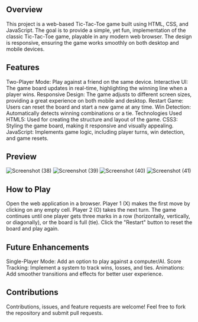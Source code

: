 ## Overview
This project is a web-based Tic-Tac-Toe game built using HTML, CSS, and JavaScript. The goal is to provide a simple, yet fun, implementation of the classic Tic-Tac-Toe game, playable in any modern web browser. The design is responsive, ensuring the game works smoothly on both desktop and mobile devices.

## Features
Two-Player Mode: Play against a friend on the same device.
Interactive UI: The game board updates in real-time, highlighting the winning line when a player wins.
Responsive Design: The game adjusts to different screen sizes, providing a great experience on both mobile and desktop.
Restart Game: Users can reset the board and start a new game at any time.
Win Detection: Automatically detects winning combinations or a tie.
Technologies Used
HTML5: Used for creating the structure and layout of the game.
CSS3: Styling the game board, making it responsive and visually appealing.
JavaScript: Implements game logic, including player turns, win detection, and game resets.

## Preview
![Screenshot (38)](https://github.com/user-attachments/assets/36162e45-dbd0-490b-a4c0-1fb51a66ea3a)
![Screenshot (39)](https://github.com/user-attachments/assets/59f6b05b-5beb-45a3-953f-a5b9cedfdb54)
![Screenshot (40)](https://github.com/user-attachments/assets/182f33d7-3c7a-4291-8daf-d42b1d9cf8be)
![Screenshot (41)](https://github.com/user-attachments/assets/2402f757-2b39-483c-b164-8b32e68014f2)




## How to Play
Open the web application in a browser.
Player 1 (X) makes the first move by clicking on any empty cell.
Player 2 (O) takes the next turn.
The game continues until one player gets three marks in a row (horizontally, vertically, or diagonally), or the board is full (tie).
Click the "Restart" button to reset the board and play again.

## Future Enhancements
Single-Player Mode: Add an option to play against a computer/AI.
Score Tracking: Implement a system to track wins, losses, and ties.
Animations: Add smoother transitions and effects for better user experience.

## Contributions
Contributions, issues, and feature requests are welcome! Feel free to fork the repository and submit pull requests.
